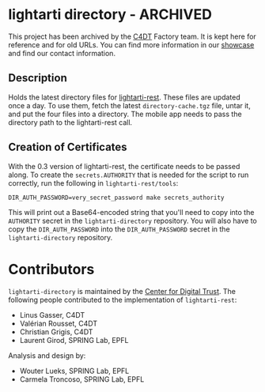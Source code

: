 # lightarti directory - ARCHIVED

This project has been archived by the [C4DT](https://c4dt.epfl.ch) Factory team.
It is kept here for reference and for old URLs.
You can find more information in our [showcase](https://factory.c4dt.org/showcase/lightarti/presentation)
and find our contact information.

## Description

Holds the latest directory files for [lightarti-rest](https://github.com/c4dt/lightarti-rest).
These files are updated once a day.
To use them, fetch the latest `directory-cache.tgz` file, untar it, and put the four files
into a directory.
The mobile app needs to pass the directory path to the lightarti-rest call.

## Creation of Certificates

With the 0.3 version of lightarti-rest, the certificate needs to be passed along.
To create the `secrets.AUTHORITY` that is needed for the script to run correctly,
run the following in `lightarti-rest/tools`:

```
DIR_AUTH_PASSWORD=very_secret_password make secrets_authority
```

This will print out a Base64-encoded string that you'll need to copy into the
`AUTHORITY` secret in the `lightarti-directory` repository.
You will also have to copy the `DIR_AUTH_PASSWORD` into the `DIR_AUTH_PASSWORD`
secret in the `lightarti-directory` repository.

# Contributors

`lightarti-directory` is maintained by the [Center for Digital Trust](https://c4dt.org/). The following people contributed to the implementation of `lightarti-rest`:

- Linus Gasser, C4DT
- Valérian Rousset, C4DT
- Christian Grigis, C4DT
- Laurent Girod, SPRING Lab, EPFL

Analysis and design by:

- Wouter Lueks, SPRING Lab, EPFL
- Carmela Troncoso, SPRING Lab, EPFL
